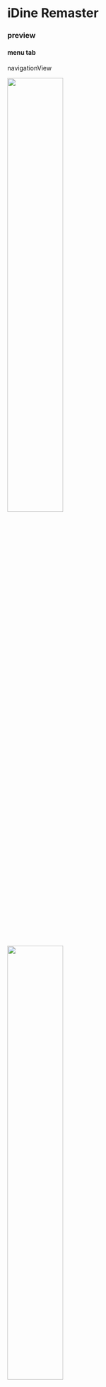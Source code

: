 # iDine Remaster

### preview

#### menu tab 
navigationView

<img src="screenshots/0.png" width="50%">
<img src="screenshots/1.png" width="50%">
<img src="screenshots/2.png" width="50%">
<img src="screenshots/3.png" width="50%">
<img src="screenshots/4.png" width="50%">

#### order tab

<img src="screenshots/5.png" width="50%">
<img src="screenshots/6.png" width="50%">
<img src="screenshots/7.png" width="50%">
<img src="screenshots/8.png" width="50%">
<img src="screenshots/9.png" width="50%">
<img src="screenshots/10.png" width="50%">
<img src="screenshots/11.png" width="50%">
<img src="screenshots/12.png" width="50%">
<img src="screenshots/13.png" width="50%">
<img src="screenshots/14.png" width="50%">
<img src="screenshots/15.png" width="50%">

#### bookmark tab

<img src="screenshots/16.png" width="50%">
<img src="screenshots/17.png" width="50%">
<img src="screenshots/18.png" width="50%">
<img src="screenshots/19.png" width="50%">
<img src="screenshots/20.png" width="50%">

